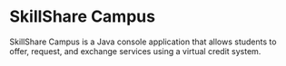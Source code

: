 # SkillShare Campus

SkillShare Campus is a Java console application that allows students to offer, request, and exchange services using a virtual credit system.
